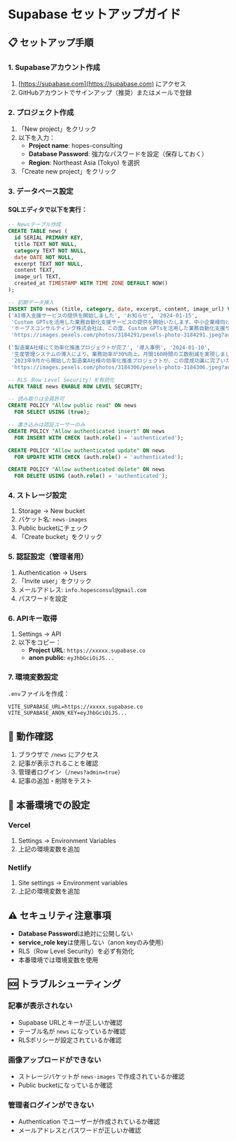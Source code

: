# Supabase セットアップガイド

## 📋 セットアップ手順

### 1. Supabaseアカウント作成
1. [https://supabase.com](https://supabase.com) にアクセス
2. GitHubアカウントでサインアップ（推奨）またはメールで登録

### 2. プロジェクト作成
1. 「New project」をクリック
2. 以下を入力：
   - **Project name**: hopes-consulting
   - **Database Password**: 強力なパスワードを設定（保存しておく）
   - **Region**: Northeast Asia (Tokyo) を選択
3. 「Create new project」をクリック

### 3. データベース設定

#### SQLエディタで以下を実行：

```sql
-- Newsテーブル作成
CREATE TABLE news (
  id SERIAL PRIMARY KEY,
  title TEXT NOT NULL,
  category TEXT NOT NULL,
  date DATE NOT NULL,
  excerpt TEXT NOT NULL,
  content TEXT,
  image_url TEXT,
  created_at TIMESTAMP WITH TIME ZONE DEFAULT NOW()
);

-- 初期データ挿入
INSERT INTO news (title, category, date, excerpt, content, image_url) VALUES
('AI導入支援サービスの提供を開始しました', 'お知らせ', '2024-01-15',
 'Custom GPTsを活用した業務自動化支援サービスの提供を開始いたします。中小企業様向けに特化したパッケージをご用意しました。',
 'ホープスコンサルティング株式会社は、この度、Custom GPTsを活用した業務自動化支援サービスの提供を正式に開始いたしました。',
 'https://images.pexels.com/photos/3184291/pexels-photo-3184291.jpeg?auto=compress&cs=tinysrgb&w=600'),

('製造業A社様にて効率化推進プロジェクトが完了', '導入事例', '2024-01-10',
 '生産管理システムの導入により、業務効率が30%向上。月間160時間の工数削減を実現しました。',
 '2023年9月から開始した製造業A社様の効率化推進プロジェクトが、この度成功裏に完了いたしました。',
 'https://images.pexels.com/photos/3184306/pexels-photo-3184306.jpeg?auto=compress&cs=tinysrgb&w=600');

-- RLS（Row Level Security）を有効化
ALTER TABLE news ENABLE ROW LEVEL SECURITY;

-- 読み取りは全員許可
CREATE POLICY "Allow public read" ON news
  FOR SELECT USING (true);

-- 書き込みは認証ユーザーのみ
CREATE POLICY "Allow authenticated insert" ON news
  FOR INSERT WITH CHECK (auth.role() = 'authenticated');

CREATE POLICY "Allow authenticated update" ON news
  FOR UPDATE WITH CHECK (auth.role() = 'authenticated');

CREATE POLICY "Allow authenticated delete" ON news
  FOR DELETE USING (auth.role() = 'authenticated');
```

### 4. ストレージ設定

1. Storage → New bucket
2. バケット名: `news-images`
3. Public bucketにチェック
4. 「Create bucket」をクリック

### 5. 認証設定（管理者用）

1. Authentication → Users
2. 「Invite user」をクリック
3. メールアドレス: `info.hopesconsul@gmail.com`
4. パスワードを設定

### 6. APIキー取得

1. Settings → API
2. 以下をコピー：
   - **Project URL**: `https://xxxxx.supabase.co`
   - **anon public**: `eyJhbGciOiJS...`

### 7. 環境変数設定

`.env`ファイルを作成：

```env
VITE_SUPABASE_URL=https://xxxxx.supabase.co
VITE_SUPABASE_ANON_KEY=eyJhbGciOiJS...
```

## 🚀 動作確認

1. ブラウザで `/news` にアクセス
2. 記事が表示されることを確認
3. 管理者ログイン（`/news?admin=true`）
4. 記事の追加・削除をテスト

## 📝 本番環境での設定

### Vercel
1. Settings → Environment Variables
2. 上記の環境変数を追加

### Netlify
1. Site settings → Environment variables
2. 上記の環境変数を追加

## ⚠️ セキュリティ注意事項

- **Database Password**は絶対に公開しない
- **service_role key**は使用しない（anon keyのみ使用）
- RLS（Row Level Security）を必ず有効化
- 本番環境では環境変数を使用

## 🆘 トラブルシューティング

### 記事が表示されない
- Supabase URLとキーが正しいか確認
- テーブル名が `news` になっているか確認
- RLSポリシーが設定されているか確認

### 画像アップロードができない
- ストレージバケットが `news-images` で作成されているか確認
- Public bucketになっているか確認

### 管理者ログインができない
- Authentication でユーザーが作成されているか確認
- メールアドレスとパスワードが正しいか確認